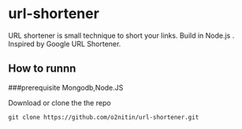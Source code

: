 # url-shortener
URL shortener is small technique to short your links. Build in Node.js . Inspired by Google URL Shortener.

## How to runnn
###prerequisite
Mongodb,Node.JS

Download or clone the the repo
```
git clone https://github.com/o2nitin/url-shortener.git
```
